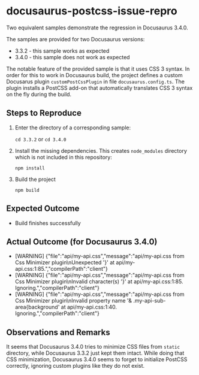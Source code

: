 # docusaurus-postcss-issue-repro

Two equivalent samples demonstrate the regression in Docusaurus 3.4.0.

The samples are provided for two Docusaurus versions:

  - 3.3.2 - this sample works as expected
  - 3.4.0 - this sample does not work as expected

The notable feature of the provided sample is that it uses CSS 3 syntax.
In order for this to work in Docusaurus build, the project defines a custom
Docusarus plugin `customPostCssPlugin` in file `docusaurus.config.ts`. The
plugin installs a PostCSS add-on that automatically translates CSS 3 syntax on
the fly during the build.


## Steps to Reproduce

  1. Enter the directory of a corresponding sample:
       
       `cd 3.3.2` or
       `cd 3.4.0` 

  2. Install the missing dependencies. This creates `node_modules` directory which is not
     included in this repository:

       `npm install`

  3. Build the project

       `npm build`


## Expected Outcome

  - Build finishes successfully


## Actual Outcome (for Docusaurus 3.4.0)

  - [WARNING] {"file":"api/my-api.css","message":"api/my-api.css from Css Minimizer plugin\nUnexpected '}' at api/my-api.css:1:85.","compilerPath":"client"}
  - [WARNING] {"file":"api/my-api.css","message":"api/my-api.css from Css Minimizer plugin\nInvalid character(s) '}' at api/my-api.css:1:85. Ignoring.","compilerPath":"client"}
  - [WARNING] {"file":"api/my-api.css","message":"api/my-api.css from Css Minimizer plugin\nInvalid property name '& .my-api-sub-area{background' at api/my-api.css:1:40. Ignoring.","compilerPath":"client"}


## Observations and Remarks

It seems that Docusaurus 3.4.0 tries to minimize CSS files from `static` directory,
while Docusaurus 3.3.2 just kept them intact. While doing that CSS minimization,
Docusaurus 3.4.0 seems to forget to initialize PostCSS correctly, ignoring custom
plugins like they do not exist.
